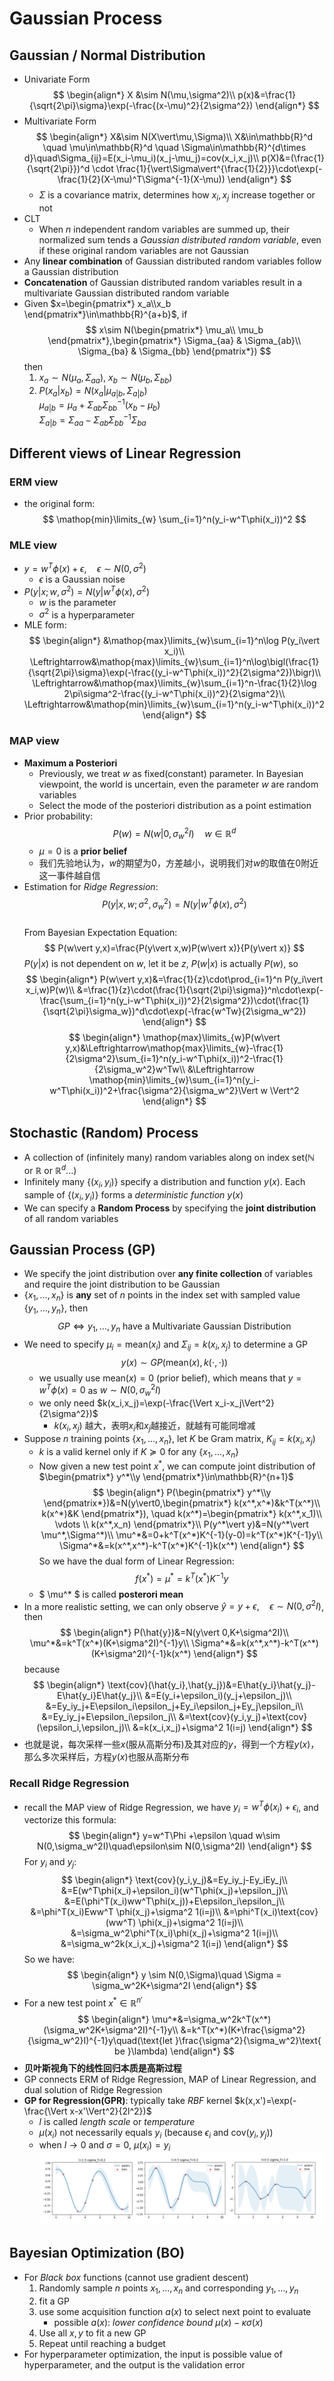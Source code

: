 # Gaussian Process

## Gaussian / Normal Distribution

- Univariate Form
  $$
    \begin{align*}
        X &\sim N(\mu,\sigma^2)\\
        p(x)&=\frac{1}{\sqrt{2\pi}\sigma}\exp(-\frac{(x-\mu)^2}{2\sigma^2})
    \end{align*}
  $$
- Multivariate Form
  $$
    \begin{align*}
        X&\sim N(X\vert\mu,\Sigma)\\
        X&\in\mathbb{R}^d \quad \mu\in\mathbb{R}^d \quad \Sigma\in\mathbb{R}^{d\times d}\quad\Sigma_{ij}=E(x_i-\mu_i)(x_j-\mu_j)=cov(x_i,x_j)\\
        p(X)&=(\frac{1}{\sqrt{2\pi}})^d \cdot \frac{1}{\vert\Sigma\vert^{\frac{1}{2}}}\cdot\exp(-\frac{1}{2}(X-\mu)^T\Sigma^{-1}(X-\mu))
    \end{align*}
  $$
  - $\Sigma$ is a covariance matrix, determines how $x_i,x_j$ increase together or not
- CLT
  - When $n$ independent random variables are summed up, their normalized sum tends a _Gaussian distributed random variable_, even if these original random variables are not Gaussian
- Any **linear combination** of Gaussian distributed random variables follow a Gaussian distribution
- **Concatenation** of Gaussian distributed random variables result in a multivariate Gaussian distributed random variable
- Given $x=\begin{pmatrix*}
    x_a\\x_b
\end{pmatrix*}\in\mathbb{R}^{a+b}$, if
  $$
    x\sim N(\begin{pmatrix*}
        \mu_a\\ \mu_b
    \end{pmatrix*},\begin{pmatrix*}
        \Sigma_{aa} & \Sigma_{ab}\\
        \Sigma_{ba} & \Sigma_{bb}
    \end{pmatrix*})
  $$
  then
  1. $x_a \sim N(\mu_a,\Sigma_{aa})$, $x_b \sim N(\mu_b,\Sigma_{bb})$
  2. $P(x_a\vert x_b)=N(x_a \vert \mu_{a\vert b}, \Sigma_{a\vert b})$  
   $\mu_{a\vert b}=\mu_a+\Sigma_{ab}\Sigma_{bb}^{-1}(x_b-\mu_b)$  
   $\Sigma_{a\vert b}=\Sigma_{aa}-\Sigma_{ab}\Sigma_{bb}^{-1}\Sigma_{ba}$

## Different views of Linear Regression

### ERM view

- the original form:
  $$
    \mathop{min}\limits_{w} \sum_{i=1}^n(y_i-w^T\phi(x_i))^2
  $$

### MLE view

- $y=w^T\phi(x)+\epsilon,\quad\epsilon\sim N(0,\sigma^2)$
  - $\epsilon$ is a Gaussian noise
- $P(y\vert x;w,\sigma^2)=N(y|w^T\phi(x),\sigma^2)$
  - $w$ is the parameter
  - $\sigma^2$ is a hyperparameter
- MLE form:
  $$
    \begin{align*}
        &\mathop{max}\limits_{w}\sum_{i=1}^n\log P(y_i\vert x_i)\\
        \Leftrightarrow&\mathop{max}\limits_{w}\sum_{i=1}^n\log\bigl(\frac{1}{\sqrt{2\pi}\sigma}\exp(-\frac{(y_i-w^T\phi(x_i))^2}{2\sigma^2})\bigr)\\
        \Leftrightarrow&\mathop{max}\limits_{w}\sum_{i=1}^n-\frac{1}{2}\log 2\pi\sigma^2-\frac{(y_i-w^T\phi(x_i))^2}{2\sigma^2}\\
        \Leftrightarrow&\mathop{min}\limits_{w}\sum_{i=1}^n(y_i-w^T\phi(x_i))^2
    \end{align*}
  $$

### MAP view

- **Maximum a Posteriori**
  - Previously, we treat $w$ as fixed(constant) parameter. In Bayesian viewpoint, the world is uncertain, even the parameter $w$ are random variables
  - Select the mode of the posteriori distribution as a point estimation
- Prior probability:
  $$
    P(w)=N(w\vert0,\sigma_w^2 I)\quad w\in\mathbb{R}^d
  $$
  - $\mu=0$ is a **prior belief**
  - 我们先验地认为，$w$的期望为0，方差越小，说明我们对$w$的取值在0附近这一事件越自信
- Estimation for _Ridge Regression_:
  $$
    P(y\vert x,w;\sigma^2,\sigma_w^2)=N(y\vert w^T\phi(x),\sigma^2)
  $$  
  From Bayesian Expectation Equation:
  $$
    P(w\vert y,x)=\frac{P(y\vert x,w)P(w\vert x)}{P(y\vert x)}
  $$
  $P(y|x)$ is not dependent on $w$, let it be $z$, $P(w\vert x)$ is actually $P(w)$, so
  $$
    \begin{align*}
        P(w\vert y,x)&=\frac{1}{z}\cdot\prod_{i=1}^n P(y_i\vert x_i,w)P(w)\\
        &=\frac{1}{z}\cdot(\frac{1}{\sqrt{2\pi}\sigma})^n\cdot\exp(-\frac{\sum_{i=1}^n(y_i-w^T\phi(x_i))^2}{2\sigma^2})\cdot(\frac{1}{\sqrt{2\pi}\sigma_w})^d\cdot\exp(-\frac{w^Tw}{2\sigma_w^2})
    \end{align*}
  $$
  $$
    \begin{align*}
        \mathop{max}\limits_{w}P(w\vert y,x)&\Leftrightarrow\mathop{max}\limits_{w}-\frac{1}{2\sigma^2}\sum_{i=1}^n(y_i-w^T\phi(x_i))^2-\frac{1}{2\sigma_w^2}w^Tw\\
        &\Leftrightarrow \mathop{min}\limits_{w}\sum_{i=1}^n(y_i-w^T\phi(x_i))^2+\frac{\sigma^2}{\sigma_w^2}\Vert w \Vert^2
    \end{align*}
  $$

## Stochastic (Random) Process

- A collection of (infinitely many) random variables along on index set($\mathbb{N}$ or $\mathbb{R}$ or $\mathbb{R}^d$...)
- Infinitely many $\{(x_i,y_i)\}$ specify a distribution and function $y(x)$. Each sample of $\{(x_i,y_i)\}$ forms a _deterministic function_ $y(x)$
- We can specify a **Random Process** by specifying the **joint distribution** of all random variables

## Gaussian Process (GP)

- We specify the joint distribution over **any finite collection** of variables and require the joint distribution to be Gaussian
- $\{x_1,\dots,x_n\}$ is **any** set of $n$ points in the index set with sampled value $\{y_1,\dots,y_n\}$, then
  $$
    GP \Leftrightarrow y_1,\dots,y_n \text{ have a Multivariate Gaussian Distribution}
  $$
- We need to specify $\mu_i=\text{mean}(x_i)$ and $\Sigma_{ij}=k(x_i,x_j)$ to determine a GP
  $$
    y(x)\sim GP(\text{mean}(x),k(\cdot,\cdot))
  $$
  - we usually use $\text{mean}(x)=0$ (prior belief), which means that $y=w^T\phi(x)=0$ as $w\sim N(0,\sigma_w^2I)$
  - we only need $k(x_i,x_j)=\exp(-\frac{\Vert x_i-x_j\Vert^2}{2\sigma^2})$
    - $k(x_i,x_j)$ 越大，表明$x_i$和$x_j$越接近，就越有可能同增减
- Suppose $n$ training points $\{x_1,\dots,x_n\}$, let $K$ be Gram matrix, $K_{ij}=k(x_i,x_j)$  
  - $k$ is a valid kernel only if $K\succeq0$ for any $\{x_1,\dots,x_n\}$  
  - Now given a new test point $x^*$, we can compute joint distribution of $\begin{pmatrix*}
    y^*\\y
  \end{pmatrix*}\in\mathbb{R}^{n+1}$
  $$
    \begin{align*}
        P(\begin{pmatrix*}
            y^*\\y
        \end{pmatrix*})&=N(y\vert0,\begin{pmatrix*}
            k(x^*,x^*)&k^T(x^*)\\
            k(x^*)&K
        \end{pmatrix*}), \quad k(x^*)=\begin{pmatrix*}
            k(x^*,x_1)\\ \vdots \\ k(x^*,x_n)
        \end{pmatrix*}\\
        P(y^*\vert y)&=N(y^*\vert \mu^*,\Sigma^*)\\
        \mu^*&=0+k^T(x^*)K^{-1}(y-0)=k^T(x^*)K^{-1}y\\
        \Sigma^*&=k(x^*,x^*)-k^T(x^*)K^{-1}k(x^*)
    \end{align*}
  $$
  So we have the dual form of Linear Regression:
  $$
    f(x^*)=\mu^*=k^T(x^*)K^{-1}y
  $$
  - $ \mu^* $ is called **posterori mean**
- In a more realistic setting, we can only observe $\hat{y}=y+\epsilon,\quad \epsilon\sim N(0,\sigma^2I)$, then
  $$
    \begin{align*}
        P(\hat{y})&=N(y\vert 0,K+\sigma^2I)\\
        \mu^*&=k^T(x^*)(K+\sigma^2I)^{-1}y\\
        \Sigma^*&=k(x^*,x^*)-k^T(x^*)(K+\sigma^2I)^{-1}k(x^*)
    \end{align*}
  $$
  because
  $$
    \begin{align*}
        \text{cov}(\hat{y_i},\hat{y_j})&=E\hat{y_i}\hat{y_j}-E\hat{y_i}E\hat{y_j}\\
        &=E(y_i+\epsilon_i)(y_j+\epsilon_j)\\
        &=Ey_iy_j+E\epsilon_i\epsilon_j+Ey_i\epsilon_j+Ey_j\epsilon_i\\
        &=Ey_iy_j+E\epsilon_i\epsilon_j\\
        &=\text{cov}(y_i,y_j)+\text{cov}(\epsilon_i,\epsilon_j)\\
        &=k(x_i,x_j)+\sigma^2 1(i=j)
    \end{align*}
  $$
- 也就是说，每次采样一些$x$(服从高斯分布)及其对应的$y$，得到一个方程$y(x)$，那么多次采样后，方程$y(x)$也服从高斯分布

### Recall Ridge Regression

- recall the MAP view of Ridge Regression, we have $y_i=w^T\phi(x_i)+\epsilon_i$, and vectorize this formula:
  $$
  \begin{align*}
    y=w^T\Phi +\epsilon \quad w\sim N(0,\sigma_w^2I)\quad\epsilon\sim N(0,\sigma^2I)
  \end{align*}
  $$
  For $y_i$ and $y_j$:
  $$
  \begin{align*}
    \text{cov}(y_i,y_j)&=Ey_iy_j-Ey_iEy_j\\
    &=E(w^T\phi(x_i)+\epsilon_i)(w^T\phi(x_j)+\epsilon_j)\\
    &=E(\phi^T(x_i)ww^T\phi(x_j))+E\epsilon_i\epsilon_j\\
    &=\phi^T(x_i)Eww^T \phi(x_j)+\sigma^2 1(i=j)\\
    &=\phi^T(x_i)\text{cov}(ww^T) \phi(x_j)+\sigma^2 1(i=j)\\
    &=\sigma_w^2\phi^T(x_i)\phi(x_j)+\sigma^2 1(i=j)\\
    &=\sigma_w^2k(x_i,x_j)+\sigma^2 1(i=j)
  \end{align*}
  $$
  So we have:
  $$
  \begin{align*}
    y \sim N(0,\Sigma)\quad \Sigma = \sigma_w^2K+\sigma^2I
  \end{align*}
  $$
- For a new test point $x^*\in\mathbb{R}^{n'}$
  $$
  \begin{align*}
    \mu^*&=\sigma_w^2k^T(x^*)(\sigma_w^2K+\sigma^2I)^{-1}y\\
    &=k^T(x^*)(K+\frac{\sigma^2}{\sigma_w^2}I)^{-1}y\quad(\text{let }\frac{\sigma^2}{\sigma_w^2}\text{ be }\lambda)
  \end{align*}
  $$
- **贝叶斯视角下的线性回归本质是高斯过程**
- GP connects ERM of Ridge Regression, MAP of Linear Regression, and dual solution of Ridge Regression
- **GP for Regression(GPR)**: typically take _RBF_ kernel $k(x,x')=\exp(-\frac{\Vert x-x'\Vert^2}{2l^2})$
  - $l$ is called _length scale_ or _temperature_
  - $\mu(x_i)$ not necessarily equals $y_i$ (because $\epsilon_i$ and $\text{cov}(y_i, y_j)$)
  - when $l\rightarrow 0$ and $\sigma=0$, $\mu(x_i)=y_i$
![img1](/img/8-1.jpg)

## Bayesian Optimization (BO)

- For _Black box_ functions (cannot use gradient descent)
  1. Randomly sample $n$ points $x_1,\dots,x_n$ and corresponding $y_1,\dots,y_n$
  2. fit a GP
  3. use some acquisition function $a(x)$ to select next point to evaluate
       - possible $a(x)$: _lower confidence bound_ $\mu(x)-\kappa\sigma(x)$
  4. Use all $x,y$ to fit a new GP
  5. Repeat until reaching a budget
- For hyperparameter optimization, the input is possible value of hyperparameter, and the output is the validation error
